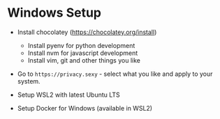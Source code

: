 # Windows Setup

- Install chocolatey (https://chocolatey.org/install)
  - Install pyenv for python development
  - Install nvm for javascript development
  - Install vim, git and other things you like
  

- Go to `https://privacy.sexy` - select what you like and apply to your system.


- Setup WSL2 with latest Ubuntu LTS


- Setup Docker for Windows (available in WSL2)

